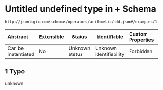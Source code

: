 # Untitled undefined type in + Schema

```txt
http://jsonlogic.com/schemas/operators/arithmetic/add.json#/examples/1
```




| Abstract            | Extensible | Status         | Identifiable            | Custom Properties | Additional Properties | Access Restrictions | Defined In                                                         |
| :------------------ | ---------- | -------------- | ----------------------- | :---------------- | --------------------- | ------------------- | ------------------------------------------------------------------ |
| Can be instantiated | No         | Unknown status | Unknown identifiability | Forbidden         | Allowed               | none                | [add.json\*](operators/arithmetic/add.json "open original schema") |

## 1 Type

unknown
